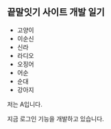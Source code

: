 ## 끝말잇기 사이트 개발 일기



* 고양이
* 이순신
* 신라
* 라디오
* 오징어
* 어순
* 순대
* 강아지



저는 A입니다. 

지금 로그인 기능을 개발하고 있습니다.




